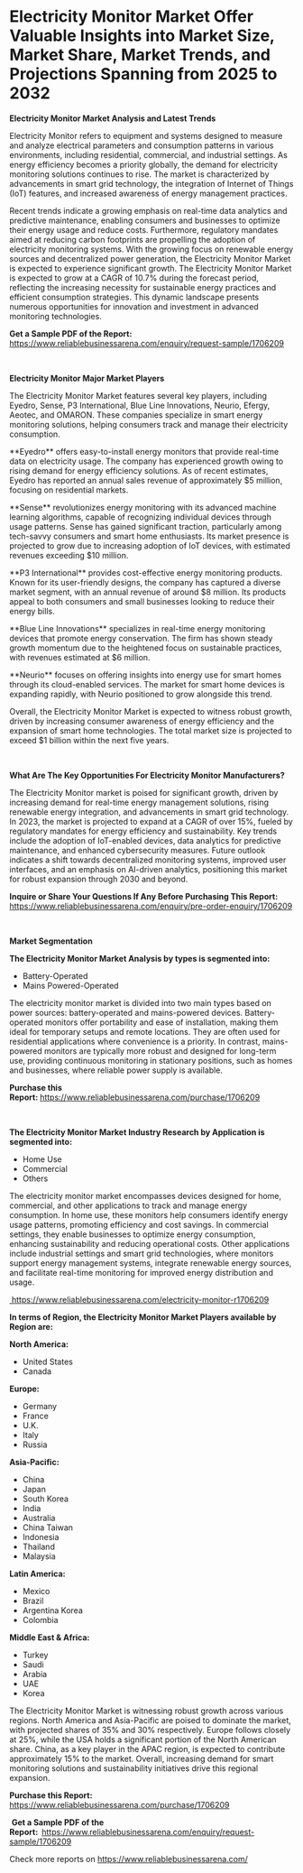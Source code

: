 <p><h1>Electricity Monitor Market Offer Valuable Insights into Market Size, Market Share, Market Trends, and Projections Spanning from 2025 to 2032</h1></p><p><strong>Electricity Monitor Market Analysis and Latest Trends</strong></p>
<p><p>Electricity Monitor refers to equipment and systems designed to measure and analyze electrical parameters and consumption patterns in various environments, including residential, commercial, and industrial settings. As energy efficiency becomes a priority globally, the demand for electricity monitoring solutions continues to rise. The market is characterized by advancements in smart grid technology, the integration of Internet of Things (IoT) features, and increased awareness of energy management practices.</p><p>Recent trends indicate a growing emphasis on real-time data analytics and predictive maintenance, enabling consumers and businesses to optimize their energy usage and reduce costs. Furthermore, regulatory mandates aimed at reducing carbon footprints are propelling the adoption of electricity monitoring systems. With the growing focus on renewable energy sources and decentralized power generation, the Electricity Monitor Market is expected to experience significant growth. The Electricity Monitor Market is expected to grow at a CAGR of 10.7% during the forecast period, reflecting the increasing necessity for sustainable energy practices and efficient consumption strategies. This dynamic landscape presents numerous opportunities for innovation and investment in advanced monitoring technologies.</p></p>
<p><strong>Get a Sample PDF of the Report:&nbsp;</strong> <a href="https://www.reliablebusinessarena.com/enquiry/request-sample/1706209?utm_campaign=1912&utm_medium=2&utm_source=Github&utm_content=ia&utm_term=10012025&utm_id=electricity-monitor">https://www.reliablebusinessarena.com/enquiry/request-sample/1706209</a></p>
<p>&nbsp;</p>
<p><strong>Electricity Monitor Major Market Players</strong></p>
<p><p>The Electricity Monitor Market features several key players, including Eyedro, Sense, P3 International, Blue Line Innovations, Neurio, Efergy, Aeotec, and OMARON. These companies specialize in smart energy monitoring solutions, helping consumers track and manage their electricity consumption.</p><p>**Eyedro** offers easy-to-install energy monitors that provide real-time data on electricity usage. The company has experienced growth owing to rising demand for energy efficiency solutions. As of recent estimates, Eyedro has reported an annual sales revenue of approximately $5 million, focusing on residential markets.</p><p>**Sense** revolutionizes energy monitoring with its advanced machine learning algorithms, capable of recognizing individual devices through usage patterns. Sense has gained significant traction, particularly among tech-savvy consumers and smart home enthusiasts. Its market presence is projected to grow due to increasing adoption of IoT devices, with estimated revenues exceeding $10 million.</p><p>**P3 International** provides cost-effective energy monitoring products. Known for its user-friendly designs, the company has captured a diverse market segment, with an annual revenue of around $8 million. Its products appeal to both consumers and small businesses looking to reduce their energy bills.</p><p>**Blue Line Innovations** specializes in real-time energy monitoring devices that promote energy conservation. The firm has shown steady growth momentum due to the heightened focus on sustainable practices, with revenues estimated at $6 million.</p><p>**Neurio** focuses on offering insights into energy use for smart homes through its cloud-enabled services. The market for smart home devices is expanding rapidly, with Neurio positioned to grow alongside this trend.</p><p>Overall, the Electricity Monitor Market is expected to witness robust growth, driven by increasing consumer awareness of energy efficiency and the expansion of smart home technologies. The total market size is projected to exceed $1 billion within the next five years.</p></p>
<p>&nbsp;</p>
<p><strong>What Are The Key Opportunities For Electricity Monitor Manufacturers?</strong></p>
<p><p>The Electricity Monitor market is poised for significant growth, driven by increasing demand for real-time energy management solutions, rising renewable energy integration, and advancements in smart grid technology. In 2023, the market is projected to expand at a CAGR of over 15%, fueled by regulatory mandates for energy efficiency and sustainability. Key trends include the adoption of IoT-enabled devices, data analytics for predictive maintenance, and enhanced cybersecurity measures. Future outlook indicates a shift towards decentralized monitoring systems, improved user interfaces, and an emphasis on AI-driven analytics, positioning this market for robust expansion through 2030 and beyond.</p></p>
<p><strong>Inquire or Share Your Questions If Any Before Purchasing This Report:</strong> <a href="https://www.reliablebusinessarena.com/enquiry/pre-order-enquiry/1706209?utm_campaign=1912&utm_medium=2&utm_source=Github&utm_content=ia&utm_term=10012025&utm_id=electricity-monitor">https://www.reliablebusinessarena.com/enquiry/pre-order-enquiry/1706209</a></p>
<p>&nbsp;</p>
<p><strong>Market Segmentation</strong></p>
<p><strong>The Electricity Monitor Market Analysis by types is segmented into:</strong></p>
<p><ul><li>Battery-Operated</li><li>Mains Powered-Operated</li></ul></p>
<p><p>The electricity monitor market is divided into two main types based on power sources: battery-operated and mains-powered devices. Battery-operated monitors offer portability and ease of installation, making them ideal for temporary setups and remote locations. They are often used for residential applications where convenience is a priority. In contrast, mains-powered monitors are typically more robust and designed for long-term use, providing continuous monitoring in stationary positions, such as homes and businesses, where reliable power supply is available.</p></p>
<p><strong>Purchase this Report:&nbsp;</strong><a href="https://www.reliablebusinessarena.com/purchase/1706209?utm_campaign=1912&utm_medium=2&utm_source=Github&utm_content=ia&utm_term=10012025&utm_id=electricity-monitor">https://www.reliablebusinessarena.com/purchase/1706209</a></p>
<p>&nbsp;</p>
<p><strong>The Electricity Monitor Market Industry Research by Application is segmented into:</strong></p>
<p><ul><li>Home Use</li><li>Commercial</li><li>Others</li></ul></p>
<p><p>The electricity monitor market encompasses devices designed for home, commercial, and other applications to track and manage energy consumption. In home use, these monitors help consumers identify energy usage patterns, promoting efficiency and cost savings. In commercial settings, they enable businesses to optimize energy consumption, enhancing sustainability and reducing operational costs. Other applications include industrial settings and smart grid technologies, where monitors support energy management systems, integrate renewable energy sources, and facilitate real-time monitoring for improved energy distribution and usage.</p></p>
<p><a href="https://www.reliablebusinessarena.com/electricity-monitor-r1706209?utm_campaign=1912&utm_medium=2&utm_source=Github&utm_content=ia&utm_term=10012025&utm_id=electricity-monitor">&nbsp;https://www.reliablebusinessarena.com/electricity-monitor-r1706209</a></p>
<p><strong>In terms of Region, the Electricity Monitor Market Players available by Region are:</strong></p>
<p>
    <p> <strong> North America: </strong>
        <ul>
            <li>United States</li>
            <li>Canada</li>
        </ul>
        </p> 
    <p> <strong> Europe: </strong>
        <ul>
            <li>Germany</li>
            <li>France</li>
            <li>U.K.</li>
            <li>Italy</li>
            <li>Russia</li>
        </ul>
        </p> 
    <p> <strong> Asia-Pacific: </strong>
        <ul>
            <li>China</li>
            <li>Japan</li>
            <li>South Korea</li>
            <li>India</li>
            <li>Australia</li>
            <li>China Taiwan</li>
            <li>Indonesia</li>
            <li>Thailand</li>
            <li>Malaysia</li>
        </ul>
        </p> 
    <p> <strong> Latin America: </strong>
        <ul>
            <li>Mexico</li>
            <li>Brazil</li>
            <li>Argentina Korea</li>
            <li>Colombia</li>
        </ul>
        </p> 
    <p> <strong> Middle East & Africa: </strong>
        <ul>
            <li>Turkey</li>
            <li>Saudi</li>
            <li>Arabia</li>
            <li>UAE</li>
            <li>Korea</li>
        </ul>
    </p>
    </p>
<p><p>The Electricity Monitor Market is witnessing robust growth across various regions. North America and Asia-Pacific are poised to dominate the market, with projected shares of 35% and 30% respectively. Europe follows closely at 25%, while the USA holds a significant portion of the North American share. China, as a key player in the APAC region, is expected to contribute approximately 15% to the market. Overall, increasing demand for smart monitoring solutions and sustainability initiatives drive this regional expansion.</p></p>
<p><strong>Purchase this Report: </strong><a href="https://www.reliablebusinessarena.com/purchase/1706209?utm_campaign=1912&utm_medium=2&utm_source=Github&utm_content=ia&utm_term=10012025&utm_id=electricity-monitor">https://www.reliablebusinessarena.com/purchase/1706209</a></p>
<p>&nbsp;<strong>Get a Sample PDF of the Report:&nbsp;&nbsp;</strong><a href="https://www.reliablebusinessarena.com/enquiry/request-sample/1706209?utm_campaign=1912&utm_medium=2&utm_source=Github&utm_content=ia&utm_term=10012025&utm_id=electricity-monitor">https://www.reliablebusinessarena.com/enquiry/request-sample/1706209</a></p>
<p><strong></strong></p>
<p>Check more reports on <a href="https://www.reliablebusinessarena.com/?utm_campaign=1912&utm_medium=2&utm_source=Github&utm_content=ia&utm_term=10012025&utm_id=electricity-monitor">https://www.reliablebusinessarena.com/</a></p>